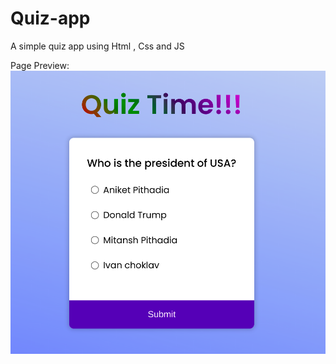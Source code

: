 # Quiz-app
A simple quiz app using Html , Css and JS

Page Preview:
![alt text](https://github.com/AniketPithadia/Quiz-app/blob/master/images/page.png?raw=true)
